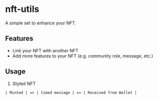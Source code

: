 # nft-utils

A simple set to enhance your NFT.

## Features

- Link your NFT with another NFT
- Add more features to your NFT (e.g. community role, message, etc.)

## Usage

1. Styled NFT

```text
| Minted | => | timed message | => | Received from Wallet |
```
